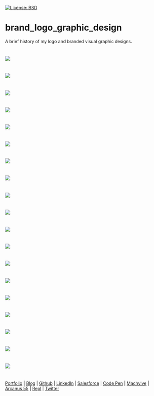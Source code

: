 [![License: BSD](https://badgen.net/badge/license/BSD/orange)](https://opensource.org/licenses/BSD-3-Clause)
# brand_logo_graphic_design
A brief history of my logo and branded visual graphic designs.
#
![](https://neodigm.github.io/brand_logo_graphic_design/fantastic/discerning/1.jpg)
#
![](https://neodigm.github.io/brand_logo_graphic_design/fantastic/discerning/2.jpg)
#
![](https://neodigm.github.io/brand_logo_graphic_design/fantastic/discerning/3.jpg)
#
![](https://neodigm.github.io/brand_logo_graphic_design/fantastic/discerning/4.jpg)
#
![](https://neodigm.github.io/brand_logo_graphic_design/fantastic/discerning/5.jpg)
#
![](https://neodigm.github.io/brand_logo_graphic_design/fantastic/discerning/6.jpg)
#
![](https://neodigm.github.io/brand_logo_graphic_design/fantastic/discerning/7.jpg)
#
![](https://neodigm.github.io/brand_logo_graphic_design/fantastic/discerning/8.jpg)
#
![](https://neodigm.github.io/brand_logo_graphic_design/fantastic/discerning/9.jpg)
#
![](https://neodigm.github.io/brand_logo_graphic_design/fantastic/discerning/10.jpg)
#
![](https://neodigm.github.io/brand_logo_graphic_design/fantastic/discerning/11.jpg)
#
![](https://neodigm.github.io/brand_logo_graphic_design/fantastic/discerning/12.jpg)
#
![](https://neodigm.github.io/brand_logo_graphic_design/fantastic/discerning/13.jpg)
#
![](https://neodigm.github.io/brand_logo_graphic_design/fantastic/discerning/14.jpg)
#
![](https://neodigm.github.io/brand_logo_graphic_design/fantastic/discerning/15.jpg)
#
![](https://neodigm.github.io/brand_logo_graphic_design/fantastic/discerning/16.jpg)
#
![](https://neodigm.github.io/brand_logo_graphic_design/fantastic/discerning/17.jpg)
#
![](https://neodigm.github.io/brand_logo_graphic_design/fantastic/discerning/18.jpg)
#
![](https://neodigm.github.io/brand_logo_graphic_design/fantastic/discerning/19.jpg)
#
#
[Portfolio](https://www.theScottKrause.com) |
[Blog](https://www.theScottKrause.com/WebAssembly) |
[Github](https://github.com/neodigm) |
[LinkedIn](https://www.linkedin.com/in/neodigm24/) |
[Salesforce](https://trailblazer.me/id/skrause) |
[Code Pen](https://codepen.io/neodigm24) |
[Machvive](https://machvive.com/) |
[Arcanus 55](https://www.arcanus55.com/) |
[Repl](https://repl.it/@neodigm) |
[Twitter](https://twitter.com/neodigm24)
